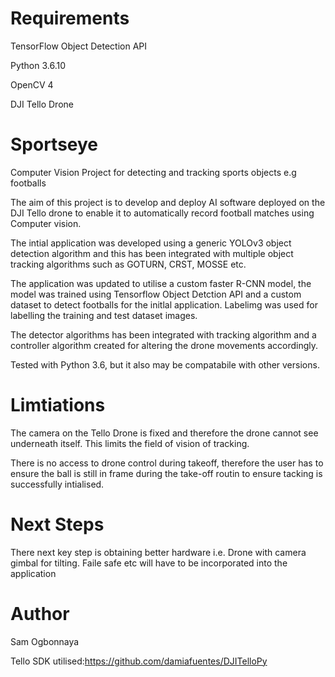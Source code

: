 # Requirements
TensorFlow Object Detection API

Python 3.6.10

OpenCV 4

DJI Tello Drone

# Sportseye
Computer Vision Project for detecting and tracking sports objects e.g footballs

The aim of this project is to develop and deploy AI software deployed on the DJI Tello drone to enable it to automatically record football matches using Computer vision.

The intial application was developed using a generic YOLOv3 object detection algorithm and this has been integrated with multiple object tracking algorithms such as GOTURN, CRST, MOSSE etc.

The application was updated to utilise a custom faster R-CNN model, the model was trained using Tensorflow Object Detction API and a custom dataset to detect footballs for the initlal application. Labelimg was used for labelling the training and test dataset images.

The detector algorithms has been integrated with tracking algorithm and a controller algorithm created for altering the drone movements accordingly.

Tested with Python 3.6, but it also may be compatabile with other versions.

# Limtiations
The camera on the Tello Drone is fixed and therefore the drone cannot see underneath itself. This limits the field of vision of tracking.

There is no access to drone control during takeoff, therefore the user has to ensure the ball is still in frame during the take-off routin to ensure tacking is successfully intialised.

# Next Steps
There next key step is obtaining better hardware i.e. Drone with camera gimbal for tilting.
Faile safe etc will have to be incorporated into the application

# Author
Sam Ogbonnaya

Tello SDK utilised:https://github.com/damiafuentes/DJITelloPy

